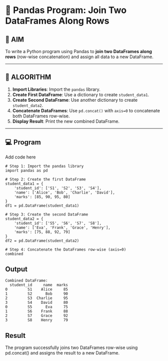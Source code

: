 # 🧪 Pandas Program: Join Two DataFrames Along Rows

## 🎯 AIM

To write a Python program using Pandas to **join two DataFrames along rows** (row-wise concatenation) and assign all data to a new DataFrame.

---

## 🧠 ALGORITHM

1. **Import Libraries**: Import the `pandas` library.
2. **Create First DataFrame**: Use a dictionary to create `student_data1`.
3. **Create Second DataFrame**: Use another dictionary to create `student_data2`.
4. **Concatenate DataFrames**: Use `pd.concat()` with `axis=0` to concatenate both DataFrames row-wise.
5. **Display Result**: Print the new combined DataFrame.

---

## 💻 Program
Add code here
```
# Step 1: Import the pandas library
import pandas as pd

# Step 2: Create the first DataFrame
student_data1 = {
    'student_id': ['S1', 'S2', 'S3', 'S4'],
    'name': ['Alice', 'Bob', 'Charlie', 'David'],
    'marks': [85, 90, 95, 80]
}
df1 = pd.DataFrame(student_data1)

# Step 3: Create the second DataFrame
student_data2 = {
    'student_id': ['S5', 'S6', 'S7', 'S8'],
    'name': ['Eva', 'Frank', 'Grace', 'Henry'],
    'marks': [75, 88, 92, 79]
}
df2 = pd.DataFrame(student_data2)

# Step 4: Concatenate the DataFrames row-wise (axis=0)
combined
```
## Output
```
Combined DataFrame:
  student_id     name  marks
0         S1    Alice     85
1         S2      Bob     90
2         S3  Charlie     95
3         S4    David     80
0         S5      Eva     75
1         S6    Frank     88
2         S7    Grace     92
3         S8    Henry     79
```
## Result
The program successfully joins two DataFrames row-wise using pd.concat() and assigns the result to a new DataFrame.

